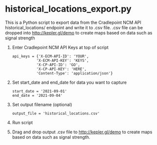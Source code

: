 # historical_locations_export.py
This is a Python script to export data from the Cradlepoint NCM API historical_locations/
endpoint and write it to .csv file.  .csv file can be dropped into http://kepler.gl/demo
to create maps based on data such as signal strength

1. Enter Cradlepoint NCM API Keys at top of script
    ```
	api_keys = {'X-ECM-API-ID': 'YOUR',
	           'X-ECM-API-KEY': 'KEYS',
    	       'X-CP-API-ID': 'GO',
    	       'X-CP-API-KEY': 'HERE',
        	   'Content-Type': 'application/json'}
    ```

2. Set start_date and end_date for data you want to capture
    ```
    start_date = '2021-09-01'
	end_date = '2021-09-04'
    ```
3. Set output filename (optional)
	```
	output_file = 'historical_locations.csv'
	```

4. Run script

5. Drag and drop output .csv file to http://kepler.gl/demo to create maps based on data
such as signal strength.
